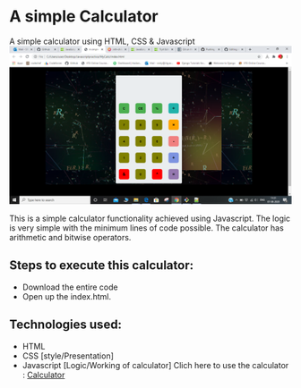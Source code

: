 # A simple Calculator
 A simple calculator using HTML, CSS &amp; Javascript
 ![title-pic](https://github.com/beertocode/mycalci/blob/master/Screenshot%20(266).png)
 
 This is a simple calculator functionality achieved using Javascript. The logic is very simple with the minimum lines of code possible.
 The calculator has arithmetic and bitwise operators.
 
## Steps to execute this calculator:
- Download the entire code 
- Open up the index.html.

## Technologies used: 
- HTML
- CSS [style/Presentation]
- Javascript [Logic/Working of calculator]
Clich here to use the calculator : [Calculator](https://htmlpreview.github.io/?https://github.com/beertocode/mycalci/blob/master/index.html)
